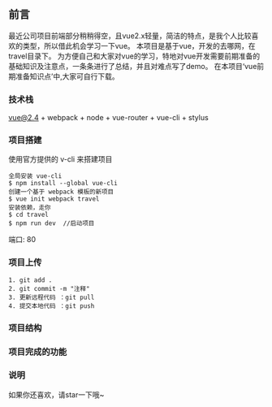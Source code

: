 ## 前言
最近公司项目前端部分稍稍得空，且vue2.x轻量，简洁的特点，是我个人比较喜欢的类型，所以借此机会学习一下vue。
本项目是基于vue，开发的去哪网，在travel目录下。
为方便自己和大家对vue的学习，特地对vue开发需要前期准备的基础知识及注意点，一条条进行了总结，并且对难点写了demo。
在本项目‘vue前期准备知识点’中,大家可自行下载。

### 技术栈
vue@2.4 + webpack + node + vue-router + vue-cli + stylus

### 项目搭建
使用官方提供的 v-cli 来搭建项目
```
全局安装 vue-cli
$ npm install --global vue-cli
创建一个基于 webpack 模板的新项目
$ vue init webpack travel
安装依赖，走你
$ cd travel
$ npm run dev  //启动项目
```
端口: 80

### 项目上传
```
1. git add .
2. git commit -m "注释"
3. 更新远程代码 ：git pull 
4. 提交本地代码 ：git push 
```
### 项目结构


### 项目完成的功能


### 说明
如果你还喜欢，请star一下哦~

 
